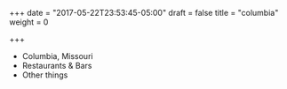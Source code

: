 +++
date = "2017-05-22T23:53:45-05:00"
draft = false
title = "columbia"
weight = 0

+++

- Columbia, Missouri
- Restaurants & Bars
- Other things
